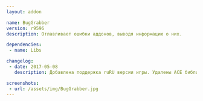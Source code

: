 ```yaml
---
layout: addon

name: BugGrabber
version: r9596
description: Отлавливает ошибки аддонов, выводя информацию о них.

dependencies:
 - name: Libs

changelog:
 - date: 2017-05-08
   description: Добавлена поддержка ruRU версии игры. Удалены ACE библиотеки. Добавлена зависимость от !Libs. Добавлен GUI интерфейс.

screenshots:
 - url: /assets/img/BugGrabber.jpg
---
```

